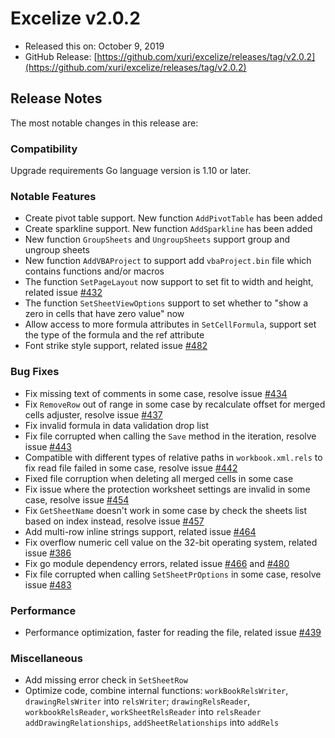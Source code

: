 # Excelize v2.0.2

* Released this on: October 9, 2019
* GitHub Release: [https://github.com/xuri/excelize/releases/tag/v2.0.2](https://github.com/xuri/excelize/releases/tag/v2.0.2)

## Release Notes

The most notable changes in this release are:

### Compatibility

Upgrade requirements Go language version is 1.10 or later.

### Notable Features

* Create pivot table support. New function `AddPivotTable` has been added
* Create sparkline support. New function `AddSparkline` has been added
* New function `GroupSheets` and `UngroupSheets` support group and ungroup sheets
* New function `AddVBAProject` to support add `vbaProject.bin` file which contains functions and/or macros
* The function `SetPageLayout` now support to set fit to width and height, related issue [#432](https://github.com/xuri/excelize/issues/432)
* The function `SetSheetViewOptions` support to set whether to "show a zero in cells that have zero value" now
* Allow access to more formula attributes in `SetCellFormula`, support set the type of the formula and the ref attribute
* Font strike style support, related issue [#482](https://github.com/xuri/excelize/issues/482)

### Bug Fixes

* Fix missing text of comments in some case, resolve issue [#434](https://github.com/xuri/excelize/issues/434)
* Fix `RemoveRow` out of range in some case by recalculate offset for merged cells adjuster, resolve issue [#437](https://github.com/xuri/excelize/issues/437)
* Fix invalid formula in data validation drop list
* Fix file corrupted when calling the `Save` method in the iteration, resolve issue [#443](https://github.com/xuri/excelize/issues/443)
* Compatible with different types of relative paths in `workbook.xml.rels` to fix read file failed in some case, resolve issue [#442](https://github.com/xuri/excelize/issues/442)
* Fixed file corruption when deleting all merged cells in some case
* Fix issue where the protection worksheet settings are invalid in some case, resolve issue [#454](https://github.com/xuri/excelize/issues/454)
* Fix `GetSheetName` doesn't work in some case by check the sheets list based on index instead, resolve issue [#457](https://github.com/xuri/excelize/issues/457)
* Add multi-row inline strings support, related issue [#464](https://github.com/xuri/excelize/issues/464)
* Fix overflow numeric cell value on the 32-bit operating system, related issue [#386](https://github.com/xuri/excelize/issues/386)
* Fix go module dependency errors, related issue [#466](https://github.com/xuri/excelize/issues/466) and [#480](https://github.com/xuri/excelize/issues/480)
* Fix file corrupted when calling `SetSheetPrOptions` in some case, resolve issue [#483](https://github.com/xuri/excelize/issues/483)

### Performance

* Performance optimization, faster for reading the file, related issue [#439](https://github.com/xuri/excelize/issues/439)

### Miscellaneous

* Add missing error check in `SetSheetRow`
* Optimize code, combine internal functions:
`workBookRelsWriter`, `drawingRelsWriter` into `relsWriter`;
`drawingRelsReader`, `workbookRelsReader`, `workSheetRelsReader` into `relsReader`
`addDrawingRelationships`, `addSheetRelationships` into `addRels`

